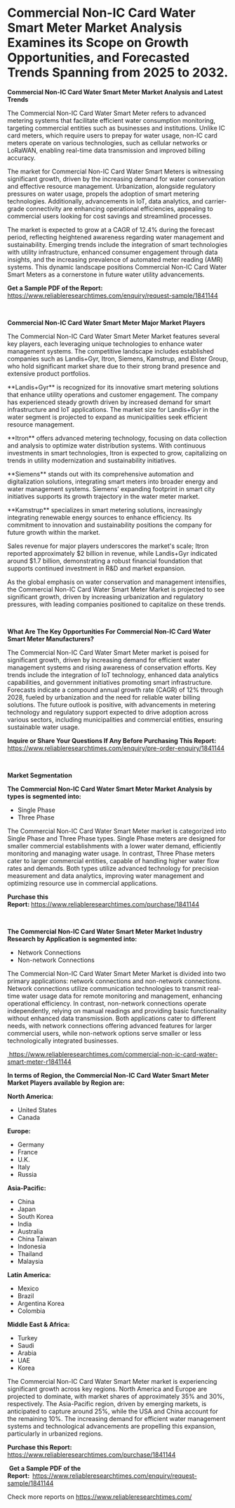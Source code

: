 <p><h1>Commercial Non-IC Card Water Smart Meter Market Analysis Examines its Scope on Growth Opportunities, and Forecasted Trends Spanning from 2025 to 2032.</h1></p><p><strong>Commercial Non-IC Card Water Smart Meter Market Analysis and Latest Trends</strong></p>
<p><p>The Commercial Non-IC Card Water Smart Meter refers to advanced metering systems that facilitate efficient water consumption monitoring, targeting commercial entities such as businesses and institutions. Unlike IC card meters, which require users to prepay for water usage, non-IC card meters operate on various technologies, such as cellular networks or LoRaWAN, enabling real-time data transmission and improved billing accuracy.</p><p>The market for Commercial Non-IC Card Water Smart Meters is witnessing significant growth, driven by the increasing demand for water conservation and effective resource management. Urbanization, alongside regulatory pressures on water usage, propels the adoption of smart metering technologies. Additionally, advancements in IoT, data analytics, and carrier-grade connectivity are enhancing operational efficiencies, appealing to commercial users looking for cost savings and streamlined processes.</p><p>The market is expected to grow at a CAGR of 12.4% during the forecast period, reflecting heightened awareness regarding water management and sustainability. Emerging trends include the integration of smart technologies with utility infrastructure, enhanced consumer engagement through data insights, and the increasing prevalence of automated meter reading (AMR) systems. This dynamic landscape positions Commercial Non-IC Card Water Smart Meters as a cornerstone in future water utility advancements.</p></p>
<p><strong>Get a Sample PDF of the Report:&nbsp;</strong> <a href="https://www.reliableresearchtimes.com/enquiry/request-sample/1841144?utm_campaign=2237&utm_medium=2&utm_source=Github&utm_content=ia&utm_term=28022025&utm_id=commercial-non-ic-card-water-smart-meter">https://www.reliableresearchtimes.com/enquiry/request-sample/1841144</a></p>
<p>&nbsp;</p>
<p><strong>Commercial Non-IC Card Water Smart Meter Major Market Players</strong></p>
<p><p>The Commercial Non-IC Card Water Smart Meter Market features several key players, each leveraging unique technologies to enhance water management systems. The competitive landscape includes established companies such as Landis+Gyr, Itron, Siemens, Kamstrup, and Elster Group, who hold significant market share due to their strong brand presence and extensive product portfolios.</p><p>**Landis+Gyr** is recognized for its innovative smart metering solutions that enhance utility operations and customer engagement. The company has experienced steady growth driven by increased demand for smart infrastructure and IoT applications. The market size for Landis+Gyr in the water segment is projected to expand as municipalities seek efficient resource management.</p><p>**Itron** offers advanced metering technology, focusing on data collection and analysis to optimize water distribution systems. With continuous investments in smart technologies, Itron is expected to grow, capitalizing on trends in utility modernization and sustainability initiatives.</p><p>**Siemens** stands out with its comprehensive automation and digitalization solutions, integrating smart meters into broader energy and water management systems. Siemens’ expanding footprint in smart city initiatives supports its growth trajectory in the water meter market.</p><p>**Kamstrup** specializes in smart metering solutions, increasingly integrating renewable energy sources to enhance efficiency. Its commitment to innovation and sustainability positions the company for future growth within the market.</p><p>Sales revenue for major players underscores the market's scale; Itron reported approximately $2 billion in revenue, while Landis+Gyr indicated around $1.7 billion, demonstrating a robust financial foundation that supports continued investment in R&D and market expansion.</p><p>As the global emphasis on water conservation and management intensifies, the Commercial Non-IC Card Water Smart Meter Market is projected to see significant growth, driven by increasing urbanization and regulatory pressures, with leading companies positioned to capitalize on these trends.</p></p>
<p>&nbsp;</p>
<p><strong>What Are The Key Opportunities For Commercial Non-IC Card Water Smart Meter Manufacturers?</strong></p>
<p><p>The Commercial Non-IC Card Water Smart Meter market is poised for significant growth, driven by increasing demand for efficient water management systems and rising awareness of conservation efforts. Key trends include the integration of IoT technology, enhanced data analytics capabilities, and government initiatives promoting smart infrastructure. Forecasts indicate a compound annual growth rate (CAGR) of 12% through 2028, fueled by urbanization and the need for reliable water billing solutions. The future outlook is positive, with advancements in metering technology and regulatory support expected to drive adoption across various sectors, including municipalities and commercial entities, ensuring sustainable water usage.</p></p>
<p><strong>Inquire or Share Your Questions If Any Before Purchasing This Report:</strong> <a href="https://www.reliableresearchtimes.com/enquiry/pre-order-enquiry/1841144?utm_campaign=2237&utm_medium=2&utm_source=Github&utm_content=ia&utm_term=28022025&utm_id=commercial-non-ic-card-water-smart-meter">https://www.reliableresearchtimes.com/enquiry/pre-order-enquiry/1841144</a></p>
<p>&nbsp;</p>
<p><strong>Market Segmentation</strong></p>
<p><strong>The Commercial Non-IC Card Water Smart Meter Market Analysis by types is segmented into:</strong></p>
<p><ul><li>Single Phase</li><li>Three Phase</li></ul></p>
<p><p>The Commercial Non-IC Card Water Smart Meter market is categorized into Single Phase and Three Phase types. Single Phase meters are designed for smaller commercial establishments with a lower water demand, efficiently monitoring and managing water usage. In contrast, Three Phase meters cater to larger commercial entities, capable of handling higher water flow rates and demands. Both types utilize advanced technology for precision measurement and data analytics, improving water management and optimizing resource use in commercial applications.</p></p>
<p><strong>Purchase this Report:&nbsp;</strong><a href="https://www.reliableresearchtimes.com/purchase/1841144?utm_campaign=2237&utm_medium=2&utm_source=Github&utm_content=ia&utm_term=28022025&utm_id=commercial-non-ic-card-water-smart-meter">https://www.reliableresearchtimes.com/purchase/1841144</a></p>
<p>&nbsp;</p>
<p><strong>The Commercial Non-IC Card Water Smart Meter Market Industry Research by Application is segmented into:</strong></p>
<p><ul><li>Network Connections</li><li>Non-network Connections</li></ul></p>
<p><p>The Commercial Non-IC Card Water Smart Meter Market is divided into two primary applications: network connections and non-network connections. Network connections utilize communication technologies to transmit real-time water usage data for remote monitoring and management, enhancing operational efficiency. In contrast, non-network connections operate independently, relying on manual readings and providing basic functionality without enhanced data transmission. Both applications cater to different needs, with network connections offering advanced features for larger commercial users, while non-network options serve smaller or less technologically integrated businesses.</p></p>
<p><a href="https://www.reliableresearchtimes.com/commercial-non-ic-card-water-smart-meter-r1841144?utm_campaign=2237&utm_medium=2&utm_source=Github&utm_content=ia&utm_term=28022025&utm_id=commercial-non-ic-card-water-smart-meter">&nbsp;https://www.reliableresearchtimes.com/commercial-non-ic-card-water-smart-meter-r1841144</a></p>
<p><strong>In terms of Region, the Commercial Non-IC Card Water Smart Meter Market Players available by Region are:</strong></p>
<p>
    <p> <strong> North America: </strong>
        <ul>
            <li>United States</li>
            <li>Canada</li>
        </ul>
        </p> 
    <p> <strong> Europe: </strong>
        <ul>
            <li>Germany</li>
            <li>France</li>
            <li>U.K.</li>
            <li>Italy</li>
            <li>Russia</li>
        </ul>
        </p> 
    <p> <strong> Asia-Pacific: </strong>
        <ul>
            <li>China</li>
            <li>Japan</li>
            <li>South Korea</li>
            <li>India</li>
            <li>Australia</li>
            <li>China Taiwan</li>
            <li>Indonesia</li>
            <li>Thailand</li>
            <li>Malaysia</li>
        </ul>
        </p> 
    <p> <strong> Latin America: </strong>
        <ul>
            <li>Mexico</li>
            <li>Brazil</li>
            <li>Argentina Korea</li>
            <li>Colombia</li>
        </ul>
        </p> 
    <p> <strong> Middle East & Africa: </strong>
        <ul>
            <li>Turkey</li>
            <li>Saudi</li>
            <li>Arabia</li>
            <li>UAE</li>
            <li>Korea</li>
        </ul>
    </p>
    </p>
<p><p>The Commercial Non-IC Card Water Smart Meter market is experiencing significant growth across key regions. North America and Europe are projected to dominate, with market shares of approximately 35% and 30%, respectively. The Asia-Pacific region, driven by emerging markets, is anticipated to capture around 25%, while the USA and China account for the remaining 10%. The increasing demand for efficient water management systems and technological advancements are propelling this expansion, particularly in urbanized regions.</p></p>
<p><strong>Purchase this Report: </strong><a href="https://www.reliableresearchtimes.com/purchase/1841144?utm_campaign=2237&utm_medium=2&utm_source=Github&utm_content=ia&utm_term=28022025&utm_id=commercial-non-ic-card-water-smart-meter">https://www.reliableresearchtimes.com/purchase/1841144</a></p>
<p>&nbsp;<strong>Get a Sample PDF of the Report:&nbsp;&nbsp;</strong><a href="https://www.reliableresearchtimes.com/enquiry/request-sample/1841144?utm_campaign=2237&utm_medium=2&utm_source=Github&utm_content=ia&utm_term=28022025&utm_id=commercial-non-ic-card-water-smart-meter">https://www.reliableresearchtimes.com/enquiry/request-sample/1841144</a></p>
<p><strong></strong></p>
<p>Check more reports on <a href="https://www.reliableresearchtimes.com/?utm_campaign=2237&utm_medium=2&utm_source=Github&utm_content=ia&utm_term=28022025&utm_id=commercial-non-ic-card-water-smart-meter">https://www.reliableresearchtimes.com/</a></p>